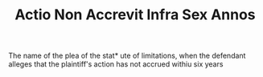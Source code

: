---
title: Actio Non Accrevit Infra Sex Annos
letter: A
permalink: "/definitions/actio-non-accrevit-infra-sex-annos.html"
body: The name of the plea of the stat* ute of limitations, when the defendant alleges
  that the plaintiff's action has not accrued withiu six years
published_at: '2018-07-07'
source: Black's Law Dictionary
layout: post
---